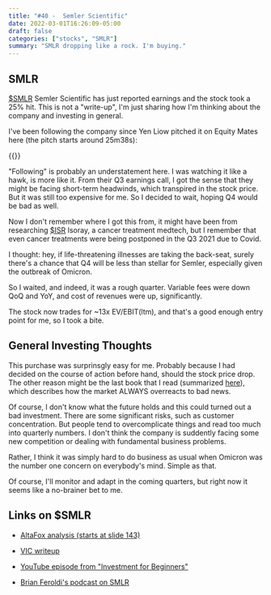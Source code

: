 ```yaml
---
title: "#40 -  Semler Scientific"
date: 2022-03-01T16:26:09-05:00
draft: false
categories: ["stocks", "SMLR"]
summary: "SMLR dropping like a rock. I'm buying."
---
```


## SMLR

[$SMLR](https://finance.yahoo.com/quote/SMLR?p=SMLR) Semler Scientific has just reported earnings and the stock took a 25% hit. This is not a "write-up", I'm just sharing how I'm thinking about the company and investing in general.

I've been following the company since Yen Liow pitched it on Equity Mates here (the pitch starts around 25m38s):

{{<youtube Ei03z7-aIJg>}}

"Following" is probably an understatement here. I was watching it like a hawk, is more like it. From their Q3 earnings call, I got the sense that they might be facing short-term headwinds, which transpired in the stock price. But it was still too expensive for me. So I decided to wait, hoping Q4 would be bad as well.

Now I don't remember where I got this from, it might have been from researching [$ISR](https://finance.yahoo.com/quote/ISR?p=ISR&.tsrc=fin-srch) Isoray, a cancer treatment medtech, but I remember that even cancer treatments were being postponed in the Q3 2021 due to Covid.

I thought: hey, if life-threatening illnesses are taking the back-seat, surely there's a chance that Q4 will be less than stellar for Semler, especially given the outbreak of Omicron.

So I waited, and indeed, it was a rough quarter. Variable fees were down QoQ and YoY, and cost of revenues were up, significantly.

The stock now trades for ~13x EV/EBIT(ltm), and that's a good enough entry point for me, so I took a bite.

## General Investing Thoughts

This purchase was surprinsgly easy for me. Probably because I had decided on the course of action before hand, should the stock price drop. The other reason might be the last book that I read (summarized [here](/diary/19-contrarian-investment-strategies/)), which describes how the market ALWAYS overreacts to bad news.

Of course, I don't know what the future holds and this could turned out a bad investment. There are some significant risks, such as customer concentration. But people tend to overcomplicate things and read too much into quarterly numbers. I don't think the company is suddently facing some new competition or dealing with fundamental business problems.

Rather, I think it was simply hard to do business as usual when Omicron was the number one concern on everybody's mind. Simple as that.

Of course, I'll monitor and adapt in the coming quarters, but right now it seems like a no-brainer bet to me.

## Links on $SMLR

- [AltaFox analysis (starts at slide 143)](https://static1.squarespace.com/static/5aaacb57506fbe4636414126/t/5f85c428b4bac16b20450df0/1602602051503/Conclusion+Deck-+Makings+of+a+MultiBagger+-+FINAL-compressed.pdf)

- [VIC writeup](https://www.valueinvestorsclub.com/idea/SEMLER_SCIENTIFIC_INC/5318827032)

- [YouTube episode from "Investment for Beginners"](https://www.youtube.com/watch?v=hDU5A7NNpE0&t=12s)

- [Brian Feroldi's podcast on SMLR](https://www.fool.com/podcasts/industry-focus/2021-01-13-wildcard-3-top-healthcare-stocks)




